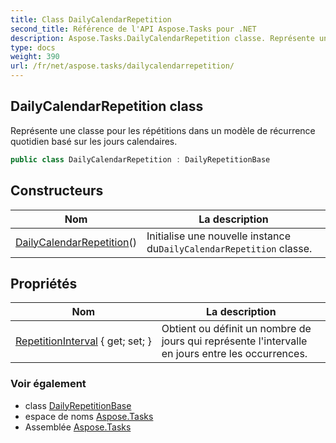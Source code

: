 ```yaml
---
title: Class DailyCalendarRepetition
second_title: Référence de l'API Aspose.Tasks pour .NET
description: Aspose.Tasks.DailyCalendarRepetition classe. Représente une classe pour les répétitions dans un modèle de récurrence quotidien basé sur les jours calendaires.
type: docs
weight: 390
url: /fr/net/aspose.tasks/dailycalendarrepetition/
---
```

## DailyCalendarRepetition class

Représente une classe pour les répétitions dans un modèle de récurrence quotidien basé sur les jours calendaires.

```csharp
public class DailyCalendarRepetition : DailyRepetitionBase
```

## Constructeurs

| Nom | La description |
| --- | --- |
| [DailyCalendarRepetition](dailycalendarrepetition/)() | Initialise une nouvelle instance du`DailyCalendarRepetition` classe. |

## Propriétés

| Nom | La description |
| --- | --- |
| [RepetitionInterval](../../aspose.tasks/dailyrepetitionbase/repetitioninterval/) { get; set; } | Obtient ou définit un nombre de jours qui représente l'intervalle en jours entre les occurrences. |

### Voir également

* class [DailyRepetitionBase](../dailyrepetitionbase/)
* espace de noms [Aspose.Tasks](../../aspose.tasks/)
* Assemblée [Aspose.Tasks](../../)


